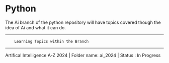 # Python

The Ai branch of the python repository will have topics covered though the idea of Ai and what it can do.

-----------------------------------------------------
        Learning Topics within the Branch
-----------------------------------------------------

Artifical Intelligence A-Z 2024 |   Folder name: ai_2024 | Status : In Progress

